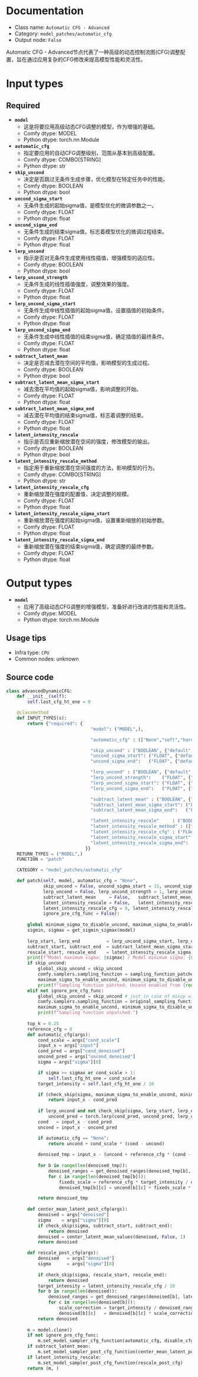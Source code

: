 
# Documentation
- Class name: `Automatic CFG - Advanced`
- Category: `model_patches/automatic_cfg`
- Output node: `False`

Automatic CFG - Advanced节点代表了一种高级的动态控制流图(CFG)调整配置，旨在通过应用复杂的CFG修改来提高模型性能和灵活性。

# Input types
## Required
- **`model`**
    - 这是将要应用高级动态CFG调整的模型，作为增强的基础。
    - Comfy dtype: MODEL
    - Python dtype: torch.nn.Module
- **`automatic_cfg`**
    - 指定要应用的自动CFG调整级别，范围从基本到高级配置。
    - Comfy dtype: COMBO[STRING]
    - Python dtype: str
- **`skip_uncond`**
    - 决定是否跳过无条件生成步骤，优化模型在特定任务中的性能。
    - Comfy dtype: BOOLEAN
    - Python dtype: bool
- **`uncond_sigma_start`**
    - 无条件生成的起始sigma值，是模型优化的微调参数之一。
    - Comfy dtype: FLOAT
    - Python dtype: float
- **`uncond_sigma_end`**
    - 无条件生成的结束sigma值，标志着模型优化的微调过程结束。
    - Comfy dtype: FLOAT
    - Python dtype: float
- **`lerp_uncond`**
    - 指示是否对无条件生成使用线性插值，增强模型的适应性。
    - Comfy dtype: BOOLEAN
    - Python dtype: bool
- **`lerp_uncond_strength`**
    - 无条件生成的线性插值强度，调整效果的强度。
    - Comfy dtype: FLOAT
    - Python dtype: float
- **`lerp_uncond_sigma_start`**
    - 无条件生成中线性插值的起始sigma值，设置插值的初始条件。
    - Comfy dtype: FLOAT
    - Python dtype: float
- **`lerp_uncond_sigma_end`**
    - 无条件生成中线性插值的结束sigma值，确定插值的最终条件。
    - Comfy dtype: FLOAT
    - Python dtype: float
- **`subtract_latent_mean`**
    - 决定是否减去潜在空间的平均值，影响模型的生成过程。
    - Comfy dtype: BOOLEAN
    - Python dtype: bool
- **`subtract_latent_mean_sigma_start`**
    - 减去潜在平均值的起始sigma值，影响调整的开始。
    - Comfy dtype: FLOAT
    - Python dtype: float
- **`subtract_latent_mean_sigma_end`**
    - 减去潜在平均值的结束sigma值，标志着调整的结束。
    - Comfy dtype: FLOAT
    - Python dtype: float
- **`latent_intensity_rescale`**
    - 指示是否应重新缩放潜在空间的强度，修改模型的输出。
    - Comfy dtype: BOOLEAN
    - Python dtype: bool
- **`latent_intensity_rescale_method`**
    - 指定用于重新缩放潜在空间强度的方法，影响模型的行为。
    - Comfy dtype: COMBO[STRING]
    - Python dtype: str
- **`latent_intensity_rescale_cfg`**
    - 重新缩放潜在强度的配置值，决定调整的规模。
    - Comfy dtype: FLOAT
    - Python dtype: float
- **`latent_intensity_rescale_sigma_start`**
    - 重新缩放潜在强度的起始sigma值，设置重新缩放的初始参数。
    - Comfy dtype: FLOAT
    - Python dtype: float
- **`latent_intensity_rescale_sigma_end`**
    - 重新缩放潜在强度的结束sigma值，确定调整的最终参数。
    - Comfy dtype: FLOAT
    - Python dtype: float

# Output types
- **`model`**
    - 应用了高级动态CFG调整的增强模型，准备好进行改进的性能和灵活性。
    - Comfy dtype: MODEL
    - Python dtype: torch.nn.Module


## Usage tips
- Infra type: `CPU`
- Common nodes: unknown


## Source code
```python
class advancedDynamicCFG:
    def __init__(self):
        self.last_cfg_ht_one = 8

    @classmethod
    def INPUT_TYPES(s):
        return {"required": {
                                "model": ("MODEL",),

                                "automatic_cfg" : (["None","soft","hard","range"], {"default": "hard"},),

                                "skip_uncond" : ("BOOLEAN", {"default": True}),
                                "uncond_sigma_start": ("FLOAT", {"default": 7.5, "min": 0.0, "max": 10000.0, "step": 0.1, "round": 0.01}),
                                "uncond_sigma_end":   ("FLOAT", {"default": 1, "min": 0.0, "max": 10000.0, "step": 0.1, "round": 0.01}),

                                "lerp_uncond" : ("BOOLEAN", {"default": False}),
                                "lerp_uncond_strength":    ("FLOAT", {"default": 2, "min": 0.0, "max": 10.0, "step": 0.1, "round": 0.1}),
                                "lerp_uncond_sigma_start": ("FLOAT", {"default": 15,  "min": 0.0, "max": 10000.0, "step": 0.01, "round": 0.01}),
                                "lerp_uncond_sigma_end":   ("FLOAT", {"default": 1, "min": 0.0, "max": 10000.0, "step": 0.01, "round": 0.01}),

                                "subtract_latent_mean" : ("BOOLEAN", {"default": False}),
                                "subtract_latent_mean_sigma_start": ("FLOAT", {"default": 15,  "min": 0.0, "max": 10000.0, "step": 0.01, "round": 0.01}),
                                "subtract_latent_mean_sigma_end":   ("FLOAT", {"default": 7.5, "min": 0.0, "max": 10000.0, "step": 0.01, "round": 0.01}),

                                "latent_intensity_rescale"     : ("BOOLEAN", {"default": True}),
                                "latent_intensity_rescale_method" : (["soft","hard","range"], {"default": "hard"},),
                                "latent_intensity_rescale_cfg" : ("FLOAT", {"default": 7.6,  "min": 0.0, "max": 100.0, "step": 0.1, "round": 0.1}),
                                "latent_intensity_rescale_sigma_start": ("FLOAT", {"default": 15,  "min": 0.0, "max": 10000.0, "step": 0.1, "round": 0.01}),
                                "latent_intensity_rescale_sigma_end":   ("FLOAT", {"default": 7.5, "min": 0.0, "max": 10000.0, "step": 0.1, "round": 0.01}),
                              }}
    RETURN_TYPES = ("MODEL",)
    FUNCTION = "patch"

    CATEGORY = "model_patches/automatic_cfg"

    def patch(self, model, automatic_cfg = "None",
              skip_uncond = False, uncond_sigma_start = 15, uncond_sigma_end = 0,
              lerp_uncond = False, lerp_uncond_strength = 1, lerp_uncond_sigma_start = 15, lerp_uncond_sigma_end = 1,
              subtract_latent_mean     = False,   subtract_latent_mean_sigma_start      = 15, subtract_latent_mean_sigma_end     = 1,
              latent_intensity_rescale = False,   latent_intensity_rescale_sigma_start  = 15, latent_intensity_rescale_sigma_end = 1,
              latent_intensity_rescale_cfg = 8, latent_intensity_rescale_method = "hard",
              ignore_pre_cfg_func = False):
        
        global minimum_sigma_to_disable_uncond, maximum_sigma_to_enable_uncond, global_skip_uncond
        sigmin, sigmax = get_sigmin_sigmax(model)
        
        lerp_start, lerp_end          = lerp_uncond_sigma_start, lerp_uncond_sigma_end
        subtract_start, subtract_end  = subtract_latent_mean_sigma_start, subtract_latent_mean_sigma_end
        rescale_start, rescale_end    = latent_intensity_rescale_sigma_start, latent_intensity_rescale_sigma_end
        print(f"Model maximum sigma: {sigmax} / Model minimum sigma: {sigmin}")
        if skip_uncond:
            global_skip_uncond = skip_uncond
            comfy.samplers.sampling_function = sampling_function_patched
            maximum_sigma_to_enable_uncond, minimum_sigma_to_disable_uncond = uncond_sigma_start, uncond_sigma_end
            print(f"Sampling function patched. Uncond enabled from {round(maximum_sigma_to_enable_uncond,2)} to {round(minimum_sigma_to_disable_uncond,2)}")
        elif not ignore_pre_cfg_func:
            global_skip_uncond = skip_uncond # just in case of mixup with another node
            comfy.samplers.sampling_function = original_sampling_function
            maximum_sigma_to_enable_uncond, minimum_sigma_to_disable_uncond = 1000000, 0
            print(f"Sampling function unpatched.")
        
        top_k = 0.25
        reference_cfg = 8
        def automatic_cfg(args):
            cond_scale = args["cond_scale"]
            input_x = args["input"]
            cond_pred = args["cond_denoised"]
            uncond_pred = args["uncond_denoised"]
            sigma = args["sigma"][0]

            if sigma >= sigmax or cond_scale > 1:
                self.last_cfg_ht_one = cond_scale
            target_intensity = self.last_cfg_ht_one / 10

            if (check_skip(sigma, maximum_sigma_to_enable_uncond, minimum_sigma_to_disable_uncond) and skip_uncond) or cond_scale == 1:
                return input_x - cond_pred
            
            if lerp_uncond and not check_skip(sigma, lerp_start, lerp_end) and lerp_uncond_strength != 1:
                uncond_pred = torch.lerp(cond_pred, uncond_pred, lerp_uncond_strength)
            cond   = input_x - cond_pred
            uncond = input_x - uncond_pred

            if automatic_cfg == "None":
                return uncond + cond_scale * (cond - uncond)
            
            denoised_tmp = input_x - (uncond + reference_cfg * (cond - uncond))
            
            for b in range(len(denoised_tmp)):
                denoised_ranges = get_denoised_ranges(denoised_tmp[b], automatic_cfg, top_k)
                for c in range(len(denoised_tmp[b])):
                    fixeds_scale = reference_cfg * target_intensity / denoised_ranges[c]
                    denoised_tmp[b][c] = uncond[b][c] + fixeds_scale * (cond[b][c] - uncond[b][c])

            return denoised_tmp
        
        def center_mean_latent_post_cfg(args):
            denoised = args["denoised"]
            sigma    = args["sigma"][0]
            if check_skip(sigma, subtract_start, subtract_end):
                return denoised
            denoised = center_latent_mean_values(denoised, False, 1)
            return denoised

        def rescale_post_cfg(args):
            denoised   = args["denoised"]
            sigma      = args["sigma"][0]
            
            if check_skip(sigma, rescale_start, rescale_end):
                return denoised
            target_intensity = latent_intensity_rescale_cfg / 10
            for b in range(len(denoised)):
                denoised_ranges = get_denoised_ranges(denoised[b], latent_intensity_rescale_method)
                for c in range(len(denoised[b])):
                    scale_correction = target_intensity / denoised_ranges[c]
                    denoised[b][c]   = denoised[b][c] * scale_correction
            return denoised
        
        m = model.clone()
        if not ignore_pre_cfg_func:
            m.set_model_sampler_cfg_function(automatic_cfg, disable_cfg1_optimization = False)
        if subtract_latent_mean:
            m.set_model_sampler_post_cfg_function(center_mean_latent_post_cfg)
        if latent_intensity_rescale:
            m.set_model_sampler_post_cfg_function(rescale_post_cfg)
        return (m, )

```
